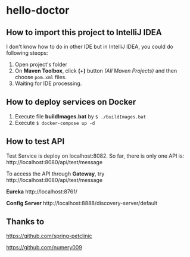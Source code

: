 ﻿# hello-doctor
 
 ## How to import this project to IntelliJ IDEA
 
 I don't know how to do in other IDE but in IntelliJ IDEA, you could do following steops:
 
 1. Open project's folder
 2. On **Maven Toolbox**, click **(+)** button *(All Maven Projects)* and then choose `pom.xml` files.
 3. Waiting for IDE processing.
 
 ## How to deploy services on Docker
 
 1. Execute file **buildImages.bat** by `$ ./buildImages.bat`
 2. Execute `$ docker-compose up -d`
 
 
## How to test API

Test Service is deploy on localhost:8082. So far, there is only one API is: http://localhost:8080/api/test/message

To access the API through **Gateway**, try http://localhost:8080/api/test/message

**Eureka** http://localhost:8761/

**Config Server** http://localhost:8888/discovery-server/default



## Thanks to

https://github.com/spring-petclinic

https://github.com/numery009
